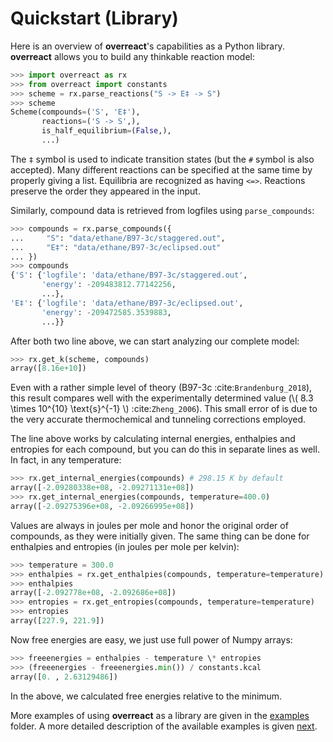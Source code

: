 # Quickstart (Library)

Here is an overview of **overreact**'s capabilities as a Python library.
**overreact** allows you to build any thinkable reaction model:

```python
>>> import overreact as rx
>>> from overreact import constants
>>> scheme = rx.parse_reactions("S -> E‡ -> S")
>>> scheme
Scheme(compounds=('S', 'E‡'),
       reactions=('S -> S',),
       is_half_equilibrium=(False,),
       ...)
```

The `‡` symbol is used to indicate transition states (but the `#` symbol is
also accepted). Many different reactions can be specified at the same time by
properly giving a list. Equilibria are recognized as having `<=>`. Reactions
preserve the order they appeared in the input.

Similarly, compound data is retrieved from logfiles using `parse_compounds`:

```python
>>> compounds = rx.parse_compounds({
...     "S": "data/ethane/B97-3c/staggered.out",
...     "E‡": "data/ethane/B97-3c/eclipsed.out"
... })
>>> compounds
{'S': {'logfile': 'data/ethane/B97-3c/staggered.out',
       'energy': -209483812.77142256,
       ...},
'E‡': {'logfile': 'data/ethane/B97-3c/eclipsed.out',
       'energy': -209472585.3539883,
       ...}}
```

After both two line above, we can start analyzing our complete model:

```python
>>> rx.get_k(scheme, compounds)
array([8.16e+10])
```

Even with a rather simple level of theory (B97-3c :cite:`Brandenburg_2018`),
this result compares well with the experimentally determined value
(\\( 8.3 \times 10^{10} \text{s}^{-1} \\) :cite:`Zheng_2006`).
This small error of is due to the very accurate thermochemical and tunneling
corrections employed.

The line above works by calculating internal energies, enthalpies and entropies
for each compound, but you can do this in separate lines as well. In fact, in
any temperature:

```python
>>> rx.get_internal_energies(compounds) # 298.15 K by default
array([-2.09280338e+08, -2.09271131e+08])
>>> rx.get_internal_energies(compounds, temperature=400.0)
array([-2.09275396e+08, -2.09266995e+08])
```

Values are always in joules per mole and honor the original order of compounds,
as they were initially given. The same thing can be done for enthalpies and
entropies (in joules per mole per kelvin):

```python
>>> temperature = 300.0
>>> enthalpies = rx.get_enthalpies(compounds, temperature=temperature)
>>> enthalpies
array([-2.092778e+08, -2.092686e+08])
>>> entropies = rx.get_entropies(compounds, temperature=temperature)
>>> entropies
array([227.9, 221.9])
```

Now free energies are easy, we just use full power of Numpy arrays:

```python
>>> freeenergies = enthalpies - temperature \* entropies
>>> (freeenergies - freeenergies.min()) / constants.kcal
array([0. , 2.63129486])
```

In the above, we calculated free energies relative to the minimum.

More examples of using **overreact** as a library are given in the
[examples](https://github.com/geem-lab/overreact-docs/tree/master/examples)
folder.
A more detailed description of the available examples is given
[next](notebooks.md).
